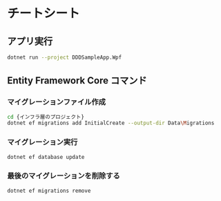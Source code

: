 # チートシート

## アプリ実行

```sh
dotnet run --project DDDSampleApp.Wpf
```

## Entity Framework Core コマンド

### マイグレーションファイル作成

```sh
cd {インフラ層のプロジェクト}
dotnet ef migrations add InitialCreate --output-dir Data\Migrations
```

### マイグレーション実行

```sh
dotnet ef database update
```

### 最後のマイグレーションを削除する

```sh
dotnet ef migrations remove
```
